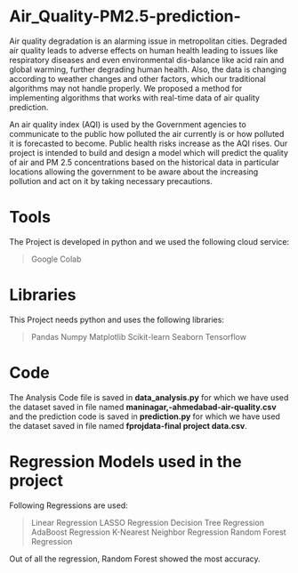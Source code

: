 # Air_Quality-PM2.5-prediction-
Air quality degradation is an alarming issue in metropolitan cities. Degraded air quality leads to adverse effects on human health leading to issues like respiratory diseases and even environmental dis-balance like acid rain and global warming, further degrading human health. Also, the data is changing according to weather changes and other factors, which our traditional algorithms may not handle properly. We proposed a method for implementing algorithms that works with real-time data of air quality prediction.

An air quality index (AQI) is used by the Government agencies to communicate to the public how polluted the air currently is or how polluted it is forecasted to become. Public health risks increase as the AQI rises. Our project is intended to build and design a model which will predict the quality of air and PM 2.5 concentrations based on the historical data in particular locations allowing the government to be aware about the increasing pollution and act on it by taking necessary precautions.

# Tools
The Project is developed in python and we used the following cloud service:
> Google Colab

# Libraries

This Project needs python and uses the following libraries:
> Pandas
> Numpy
> Matplotlib
> Scikit-learn
> Seaborn
> Tensorflow

# Code
The Analysis Code file is saved in **data_analysis.py** for which we have used the dataset saved in file named **maninagar,-ahmedabad-air-quality.csv** and the prediction code is saved in **prediction.py** for which we have used the dataset saved in file named **fprojdata-final project data.csv**.

# Regression Models used in the project

Following Regressions are used:
> Linear Regression
> LASSO Regression
> Decision Tree Regression
> AdaBoost Regression
> K-Nearest Neighbor Regression
> Random Forest Regression

Out of all the regression, Random Forest showed the most accuracy.
